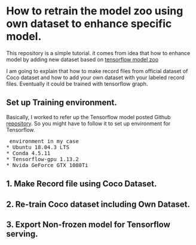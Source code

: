 # How to retrain the model zoo using own dataset to enhance specific model. 

This repository is a simple tutorial. it comes from idea that how to enhance model by adding new dataset based on [tensorflow model zoo](https://github.com/tensorflow/models/blob/master/research/object_detection/g3doc/detection_model_zoo.md)

I am going to explain that how to make record files from official dataset of Coco dataset and how to add your own dataset with your labeled record files. Eventually it could be trained with tensorflow graph. 

## Set up Training environment. 
Basically, I worked to refer up the Tensorflow model posted Github [repository](https://github.com/EdjeElectronics/TensorFlow-Object-Detection-API-Tutorial-Train-Multiple-Objects-Windows-10/blob/master/README.md). So you might have to follow it to set up environment for Tensorflow.
<pre> environment in my case
* Ubuntu 18.04.3 LTS 
* Conda 4.5.11 
* Tensorflow-gpu 1.13.2 
* Nvida GeForce GTX 1080Ti
</pre>

## 1. Make Record file using Coco Dataset. 

## 2. Re-train Coco dataset including Own Dataset. 

## 3. Export Non-frozen model for Tensorflow serving. 



